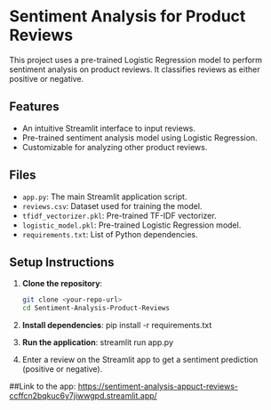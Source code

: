 # Sentiment Analysis for Product Reviews

This project uses a pre-trained Logistic Regression model to perform sentiment analysis on product reviews. It classifies reviews as either positive or negative.

## Features
- An intuitive Streamlit interface to input reviews.
- Pre-trained sentiment analysis model using Logistic Regression.
- Customizable for analyzing other product reviews.

## Files
- `app.py`: The main Streamlit application script.
- `reviews.csv`: Dataset used for training the model.
- `tfidf_vectorizer.pkl`: Pre-trained TF-IDF vectorizer.
- `logistic_model.pkl`: Pre-trained Logistic Regression model.
- `requirements.txt`: List of Python dependencies.

## Setup Instructions

1. **Clone the repository**:
   ```bash
   git clone <your-repo-url>
   cd Sentiment-Analysis-Product-Reviews
2. **Install dependencies**:
   pip install -r requirements.txt

3. **Run the application**:
   streamlit run app.py

4. Enter a review on the Streamlit app to get a sentiment prediction (positive or negative).

##Link to the app: https://sentiment-analysis-appuct-reviews-ccffcn2bqkuc6y7jiwwgpd.streamlit.app/
   
